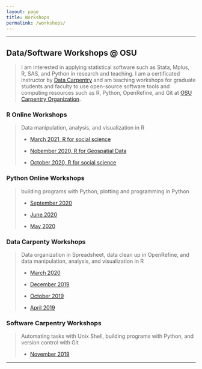 ```yaml
---
layout: page
title: Workshops
permalink: /workshops/
---
```


***********

## Data/Software Workshops @ OSU

> I am interested in applying statistical software such as Stata, Mplus, R, SAS, and Python in research and teaching. I am a certificated instructor by [Data Carpentry](https://datacarpentry.org/) and am teaching workshops for graduate students and faculty to use open-source software tools and computing resources such as R, Python, OpenRefine, and Git at [OSU Carpentry Organization](https://osu-carpentry.github.io/). 

### R Online Workshops
> Data manipulation, analysis, and visualization in R
> 
> - [March 2021, R for social science](https://osu-carpentry.github.io/2021-03-25-okstate/)
> 
> - [Nobember 2020, R for Geospatial Data](https://osu-carpentry.github.io/2020-11-06-okstate/)
>
> - [October 2020, R for social science](https://osu-carpentry.github.io/2020-10-26-okstate)

### Python Online Workshops
> building programs with Python, plotting and programming in Python
> - [September 2020](https://osu-carpentry.github.io/2020-09-28-okstate) 
> 
> - [June 2020](https://osu-carpentry.github.io/2020-06-11-okstate/)
>
> - [May 2020](https://osu-carpentry.github.io/2020-05-11-okstate/)

### Data Carpenty Workshops
> Data organization in Spreadsheet, data clean up in OpenRefine, and data manipulation, analysis, and visualization in R
>
> - [March 2020](https://osu-carpentry.github.io/2020-03-16-okstate/)
>
> - [December 2019](https://osu-carpentry.github.io/2019-12-16-okstate/)
>
> - [October 2019](https://osu-carpentry.github.io/2019-10-24-okstate/)
>
> - [April 2019](https://osu-carpentry.github.io/2019-04-18-okstate/)

### Software Carpentry Workshops
> Automating tasks with Unix Shell, building programs with Python, and version control with Git
>
> - [November 2019](https://osu-carpentry.github.io/2019-11-01-okstate/)


***********************
